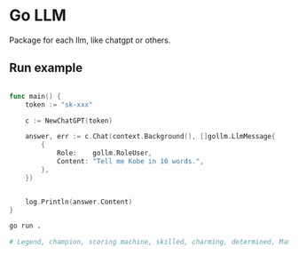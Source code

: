 # Go LLM

Package for each llm, like chatgpt or others.


## Run example


```go

func main() {
    token := "sk-xxx"

    c := NewChatGPT(token)

	answer, err := c.Chat(context.Background(), []gollm.LlmMessage{
        {
            Role:    gollm.RoleUser,
			Content: "Tell me Kobe in 10 words.",
		},
	})


    log.Println(answer.Content)
}
```

```bash
go run .

# Legend, champion, scoring machine, skilled, charming, determined, Mamba mentality.
```